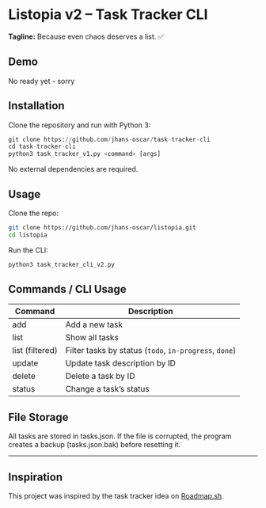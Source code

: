 # Listopia v2 – Task Tracker CLI

**Tagline:** Because even chaos deserves a list. ✅

## Demo

No ready yet - sorry

## Installation

Clone the repository and run with Python 3:

```python
git clone https://github.com/jhans-oscar/task-tracker-cli
cd task-tracker-cli
python3 task_tracker_v1.py <command> [args]
```

No external dependencies are required.

## Usage

Clone the repo:

```bash
git clone https://github.com/jhans-oscar/listopia.git
cd listopia
```

Run the CLI:

```bash
python3 task_tracker_cli_v2.py
```


## Commands / CLI Usage

| Command         | Description                                            |
| --------------- | ------------------------------------------------------ |
| add             | Add a new task                                         |
| list            | Show all tasks                                         |
| list (filtered) | Filter tasks by status (`todo`, `in-progress`, `done`) |
| update          | Update task description by ID                          |
| delete          | Delete a task by ID                                    |
| status          | Change a task’s status                                 |



## File Storage

All tasks are stored in tasks.json.
If the file is corrupted, the program creates a backup (tasks.json.bak) before resetting it.

---

## Inspiration

This project was inspired by the task tracker idea on [Roadmap.sh](https://roadmap.sh/projects/task-tracker).
